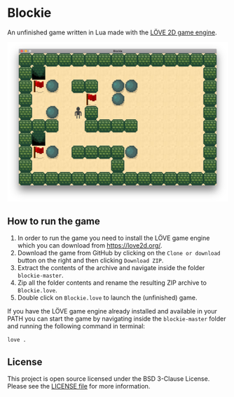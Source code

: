 # Blockie

An unfinished game written in Lua made with the [LÖVE 2D game engine](https://love2d.org/).

![Blockie](img/screenshot.png)

## How to run the game

1. In order to run the game you need to install the LÖVE game engine which you can download from <https://love2d.org/>.
2. Download the game from GitHub by clicking on the `Clone or download` button on the right and then clicking `Download ZIP`.
3. Extract the contents of the archive and navigate inside the folder `blockie-master`.
4. Zip all the folder contents and rename the resulting ZIP archive to `Blockie.love`.
5. Double click on `Blockie.love` to launch the (unfinished) game.

If you have the LÖVE game engine already installed and available in your PATH you can start the game by navigating inside the `blockie-master` folder and running the following command in terminal:

```bash
love .
```

## License

This project is open source licensed under the BSD 3-Clause License. Please see the [LICENSE file](LICENSE.md) for more information.
